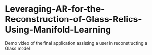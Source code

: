 # Leveraging-AR-for-the-Reconstruction-of-Glass-Relics-Using-Manifold-Learning

Demo video of the final application assisting a user in reconstructing a Glass model
